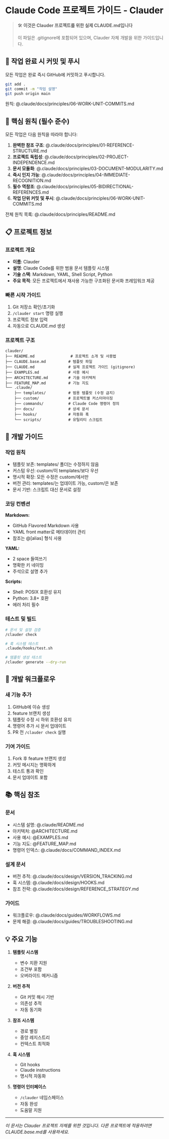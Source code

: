 # Claude Code 프로젝트 가이드 - Clauder

> 🛠️ **이것은 Clauder 프로젝트를 위한 실제 CLAUDE.md입니다**
> 
> 이 파일은 .gitignore에 포함되어 있으며, 
> Clauder 자체 개발을 위한 가이드입니다.

## 📌 작업 완료 시 커밋 및 푸시

모든 작업은 완료 즉시 GitHub에 커밋하고 푸시합니다.

```bash
git add .
git commit -m "작업 설명"
git push origin main
```

원칙: @.claude/docs/principles/06-WORK-UNIT-COMMITS.md

## 🚨 핵심 원칙 (필수 준수)

모든 작업은 다음 원칙을 따라야 합니다:

1. **완벽한 참조 구조**: @.claude/docs/principles/01-REFERENCE-STRUCTURE.md
2. **프로젝트 독립성**: @.claude/docs/principles/02-PROJECT-INDEPENDENCE.md
3. **문서 모듈화**: @.claude/docs/principles/03-DOCUMENT-MODULARITY.md
4. **즉시 인지 가능**: @.claude/docs/principles/04-IMMEDIATE-RECOGNITION.md
5. **필수 역참조**: @.claude/docs/principles/05-BIDIRECTIONAL-REFERENCES.md
6. **작업 단위 커밋 및 푸시**: @.claude/docs/principles/06-WORK-UNIT-COMMITS.md

전체 원칙 목록: @.claude/docs/principles/README.md

## 📋 프로젝트 정보

### 프로젝트 개요
- **이름**: Clauder
- **설명**: Claude Code를 위한 범용 문서 템플릿 시스템
- **기술 스택**: Markdown, YAML, Shell Script, Python
- **주요 목적**: 모든 프로젝트에서 재사용 가능한 구조화된 문서화 프레임워크 제공

### 빠른 시작 가이드
1. Git 저장소 확인/초기화
2. `/clauder start` 명령 실행
3. 프로젝트 정보 입력
4. 자동으로 CLAUDE.md 생성

### 프로젝트 구조
```
clauder/
├── README.md                # 프로젝트 소개 및 사용법
├── CLAUDE.base.md          # 템플릿 파일
├── CLAUDE.md               # 실제 프로젝트 가이드 (gitignore)
├── EXAMPLES.md             # 사용 예시
├── ARCHITECTURE.md         # 기술 아키텍처
├── FEATURE_MAP.md          # 기능 지도
└── .claude/
    ├── templates/          # 범용 템플릿 (수정 금지)
    ├── custom/             # 프로젝트별 커스터마이징
    ├── commands/           # Claude Code 명령어 정의
    ├── docs/               # 상세 문서
    ├── hooks/              # 자동화 훅
    └── scripts/            # 유틸리티 스크립트
```

## 🔧 개발 가이드

### 작업 원칙
- 템플릿 보존: templates/ 폴더는 수정하지 않음
- 커스텀 우선: custom/이 templates/보다 우선
- 명시적 확장: 모든 수정은 custom/에서만
- 버전 관리: templates/는 업데이트 가능, custom/은 보존
- 문서 기반: 스크립트 대신 문서로 설정

### 코딩 컨벤션
**Markdown:**
- GitHub Flavored Markdown 사용
- YAML front matter로 메타데이터 관리
- 참조는 @[alias] 형식 사용

**YAML:**
- 2 space 들여쓰기
- 명확한 키 네이밍
- 주석으로 설명 추가

**Scripts:**
- Shell: POSIX 호환성 유지
- Python: 3.8+ 호환
- 에러 처리 필수

### 테스트 및 빌드
```bash
# 문서 및 설정 검증
/clauder check

# 훅 시스템 테스트
.claude/hooks/test.sh

# 템플릿 생성 테스트
/clauder generate --dry-run
```

## 🚀 개발 워크플로우

### 새 기능 추가
1. GitHub에 이슈 생성
2. feature 브랜치 생성
3. 템플릿 수정 시 하위 호환성 유지
4. 명령어 추가 시 문서 업데이트
5. PR 전 `/clauder check` 실행

### 기여 가이드
1. Fork 후 feature 브랜치 생성
2. 커밋 메시지는 명확하게
3. 테스트 통과 확인
4. 문서 업데이트 포함

## 📚 핵심 참조

### 문서
- 시스템 설명: @.claude/README.md
- 아키텍처: @ARCHITECTURE.md
- 사용 예시: @EXAMPLES.md
- 기능 지도: @FEATURE_MAP.md
- 명령어 인덱스: @.claude/docs/COMMAND_INDEX.md

### 설계 문서
- 버전 추적: @.claude/docs/design/VERSION_TRACKING.md
- 훅 시스템: @.claude/docs/design/HOOKS.md
- 참조 전략: @.claude/docs/design/REFERENCE_STRATEGY.md

### 가이드
- 워크플로우: @.claude/docs/guides/WORKFLOWS.md
- 문제 해결: @.claude/docs/guides/TROUBLESHOOTING.md

## 💡 주요 기능

1. **템플릿 시스템**
   - 변수 치환 지원
   - 조건부 포함
   - 오버라이드 메커니즘

2. **버전 추적**
   - Git 커밋 해시 기반
   - 의존성 추적
   - 자동 동기화

3. **참조 시스템**
   - 경로 별칭
   - 중앙 레지스트리
   - 컨텍스트 최적화

4. **훅 시스템**
   - Git hooks
   - Claude instructions
   - 명시적 자동화

5. **명령어 인터페이스**
   - `/clauder` 네임스페이스
   - 자동 완성
   - 도움말 지원

---

*이 문서는 Clauder 프로젝트 자체를 위한 것입니다. 
다른 프로젝트에 적용하려면 CLAUDE.base.md를 사용하세요.*